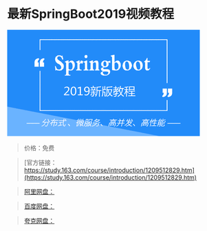 # 最新SpringBoot2019视频教程

![img](../../../assets/study163/free/b7068fb0367f498abc7a3a145f662301.png)

> 价格：免费

> [官方链接：https://study.163.com/course/introduction/1209512829.htm](https://study.163.com/course/introduction/1209512829.htm)

> [阿里网盘：]()

> [百度网盘：]()

> [夸克网盘：]()
